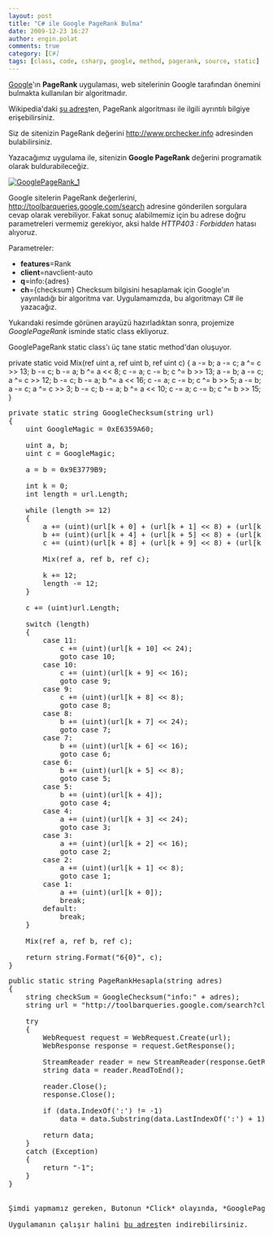 ```yaml
---
layout: post
title: "C# ile Google PageRank Bulma"
date: 2009-12-23 16:27
author: engin.polat
comments: true
category: [C#]
tags: [class, code, csharp, google, method, pagerank, source, static]
---
```

<a title="Google" href="http://www.google.com" target="_blank">Google</a>'ın **PageRank** uygulaması, web sitelerinin Google tarafından önemini bulmakta kullanılan bir algoritmadır.

Wikipedia'daki <a title="Wikipedia: PageRank" href="http://en.wikipedia.org/wiki/PageRank" target="_blank">şu adres</a>ten, PageRank algoritması ile ilgili ayrıntılı bilgiye erişebilirsiniz.

Siz de sitenizin PageRank değerini <a title="Google PageRank" href="http://www.prchecker.info" target="_blank">http://www.prchecker.info</a> adresinden bulabilirsiniz.

Yazacağımız uygulama ile, sitenizin **Google PageRank** değerini programatik olarak buldurabileceğiz.

<a href="/assets/uploads/2009/12/GooglePageRank_1.png"><img class="lazy img-responsive" data-src="/assets/uploads/2009/12/GooglePageRank_1.png" title="GooglePageRank_1" /></a>

Google sitelerin PageRank değerlerini, <a title="Google PageRank" href="http://toolbarqueries.google.com/search" target="_blank">http://toolbarqueries.google.com/search</a> adresine gönderilen sorgulara cevap olarak verebiliyor. Fakat sonuç alabilmemiz için bu adrese doğru parametreleri vermemiz gerekiyor, aksi halde *HTTP403 : Forbidden* hatası alıyoruz.

Parametreler:


*   **features**=Rank
*   **client**=navclient-auto
*   **q**=info:{adres}
*   **ch**={checksum}
Checksum bilgisini hesaplamak için Google'ın yayınladığı bir algoritma var. Uygulamamızda, bu algoritmayı C# ile yazacağız.

Yukarıdaki resimde görünen arayüzü hazırladıktan sonra, projemize *GooglePageRank* isminde static class ekliyoruz.

GooglePageRank static class'ı üç tane static method'dan oluşuyor.



private static void Mix(ref uint a, ref uint b, ref uint c)
{
    a -= b;
    a -= c;
    a ^= c &gt;&gt; 13;
    b -= c;
    b -= a;
    b ^= a &lt;&lt; 8;
    c -= a;
    c -= b;
    c ^= b &gt;&gt; 13;
    a -= b;
    a -= c;
    a ^= c &gt;&gt; 12;
    b -= c;
    b -= a;
    b ^= a &lt;&lt; 16;
    c -= a;
    c -= b;
    c ^= b &gt;&gt; 5;
    a -= b;
    a -= c;
    a ^= c &gt;&gt; 3;
    b -= c;
    b -= a;
    b ^= a &lt;&lt; 10;
    c -= a;
    c -= b;
    c ^= b &gt;&gt; 15;
}</pre>

<pre class="brush:csharp">private static string GoogleChecksum(string url)
{
    uint GoogleMagic = 0xE6359A60;

    uint a, b;
    uint c = GoogleMagic;

    a = b = 0x9E3779B9;

    int k = 0;
    int length = url.Length;

    while (length &gt;= 12)
    {
        a += (uint)(url[k + 0] + (url[k + 1] &lt;&lt; 8) + (url[k + 2] &lt;&lt; 16) + (url[k + 3] &lt;&lt; 24));
        b += (uint)(url[k + 4] + (url[k + 5] &lt;&lt; 8) + (url[k + 6] &lt;&lt; 16) + (url[k + 7] &lt;&lt; 24));
        c += (uint)(url[k + 8] + (url[k + 9] &lt;&lt; 8) + (url[k + 10] &lt;&lt; 16) + (url[k + 11] &lt;&lt; 24));

        Mix(ref a, ref b, ref c);

        k += 12;
        length -= 12;
    }

    c += (uint)url.Length;

    switch (length)
    {
        case 11:
            c += (uint)(url[k + 10] &lt;&lt; 24);
            goto case 10;
        case 10:
            c += (uint)(url[k + 9] &lt;&lt; 16);
            goto case 9;
        case 9:
            c += (uint)(url[k + 8] &lt;&lt; 8);
            goto case 8;
        case 8:
            b += (uint)(url[k + 7] &lt;&lt; 24);
            goto case 7;
        case 7:
            b += (uint)(url[k + 6] &lt;&lt; 16);
            goto case 6;
        case 6:
            b += (uint)(url[k + 5] &lt;&lt; 8);
            goto case 5;
        case 5:
            b += (uint)(url[k + 4]);
            goto case 4;
        case 4:
            a += (uint)(url[k + 3] &lt;&lt; 24);
            goto case 3;
        case 3:
            a += (uint)(url[k + 2] &lt;&lt; 16);
            goto case 2;
        case 2:
            a += (uint)(url[k + 1] &lt;&lt; 8);
            goto case 1;
        case 1:
            a += (uint)(url[k + 0]);
            break;
        default:
            break;
    }

    Mix(ref a, ref b, ref c);

    return string.Format("6{0}", c);
}</pre>

<pre class="brush:csharp">public static string PageRankHesapla(string adres)
{
    string checkSum = GoogleChecksum("info:" + adres);
    string url = "http://toolbarqueries.google.com/search?client=navclient-auto&amp;ch=" + checkSum + "&amp;features=Rank&amp;q=info:" + adres;

    try
    {
        WebRequest request = WebRequest.Create(url);
        WebResponse response = request.GetResponse();

        StreamReader reader = new StreamReader(response.GetResponseStream());
        string data = reader.ReadToEnd();

        reader.Close();
        response.Close();

        if (data.IndexOf(':') != -1)
            data = data.Substring(data.LastIndexOf(':') + 1);

        return data;
    }
    catch (Exception)
    {
        return "-1";
    }
}


Şimdi yapmamız gereken, Butonun *Click* olayında, *GooglePageRank* static class'ının *PageRankHesapla* method'unu çağırmak ve dönen değeri Label'da göstermek.

Uygulamanın çalışır halini <a title="enginpolat.com: PageRank" href="/assets/uploads/2009/12/GooglePageRank.rar" target="_blank">bu adres</a>ten indirebilirsiniz.

